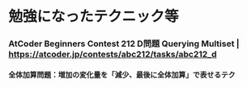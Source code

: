 # 勉強になったテクニック等

### **AtCoder Beginners Contest 212 D問題 Querying Multiset** | https://atcoder.jp/contests/abc212/tasks/abc212_d
#### 全体加算問題：増加の変化量を「減少、最後に全体加算」で表せるテク
